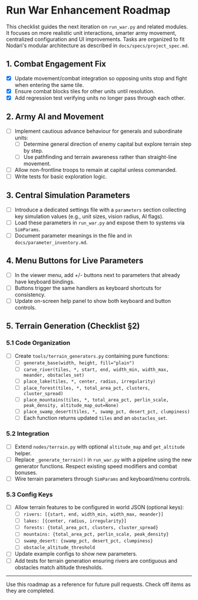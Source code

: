 # Run War Enhancement Roadmap

This checklist guides the next iteration on `run_war.py` and related modules.
It focuses on more realistic unit interactions, smarter army movement, centralized
configuration and UI improvements. Tasks are organized to fit Nodari's modular
architecture as described in `docs/specs/project_spec.md`.

## 1. Combat Engagement Fix
- [x] Update movement/combat integration so opposing units stop and fight when
  entering the same tile.
- [x] Ensure combat blocks tiles for other units until resolution.
- [x] Add regression test verifying units no longer pass through each other.

## 2. Army AI and Movement
- [ ] Implement cautious advance behaviour for generals and subordinate units:
  - [ ] Determine general direction of enemy capital but explore terrain step by step.
  - [ ] Use pathfinding and terrain awareness rather than straight-line movement.
- [ ] Allow non-frontline troops to remain at capital unless commanded.
- [ ] Write tests for basic exploration logic.

## 3. Central Simulation Parameters
- [ ] Introduce a dedicated settings file with a `parameters` section collecting
  key simulation values (e.g., unit sizes, vision radius, AI flags).
- [ ] Load these parameters in `run_war.py` and expose them to systems via `SimParams`.
- [ ] Document parameter meanings in the file and in `docs/parameter_inventory.md`.

## 4. Menu Buttons for Live Parameters
- [ ] In the viewer menu, add +/- buttons next to parameters that already have
  keyboard bindings.
- [ ] Buttons trigger the same handlers as keyboard shortcuts for consistency.
- [ ] Update on-screen help panel to show both keyboard and button controls.

## 5. Terrain Generation (Checklist §2)

### 5.1 Code Organization
- [ ] Create `tools/terrain_generators.py` containing pure functions:
  - [ ] `generate_base(width, height, fill="plain")`
  - [ ] `carve_river(tiles, *, start, end, width_min, width_max, meander, obstacles_set)`
  - [ ] `place_lake(tiles, *, center, radius, irregularity)`
  - [ ] `place_forest(tiles, *, total_area_pct, clusters, cluster_spread)`
  - [ ] `place_mountains(tiles, *, total_area_pct, perlin_scale, peak_density, altitude_map_out=None)`
  - [ ] `place_swamp_desert(tiles, *, swamp_pct, desert_pct, clumpiness)`
  - [ ] Each function returns updated `tiles` and an `obstacles_set`.

### 5.2 Integration
- [ ] Extend `nodes/terrain.py` with optional `altitude_map` and `get_altitude` helper.
- [ ] Replace `_generate_terrain()` in `run_war.py` with a pipeline using the new
  generator functions. Respect existing speed modifiers and combat bonuses.
- [ ] Wire terrain parameters through `SimParams` and keyboard/menu controls.

### 5.3 Config Keys
- [ ] Allow terrain features to be configured in world JSON (optional keys):
  - [ ] `rivers: [{start, end, width_min, width_max, meander}]`
  - [ ] `lakes: [{center, radius, irregularity}]`
  - [ ] `forests: {total_area_pct, clusters, cluster_spread}`
  - [ ] `mountains: {total_area_pct, perlin_scale, peak_density}`
  - [ ] `swamp_desert: {swamp_pct, desert_pct, clumpiness}`
  - [ ] `obstacle_altitude_threshold`
- [ ] Update example configs to show new parameters.
- [ ] Add tests for terrain generation ensuring rivers are contiguous and
  obstacles match altitude thresholds.

---

Use this roadmap as a reference for future pull requests. Check off items as
they are completed.
